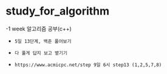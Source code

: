 # study_for_algorithm

-1 week
   알고리즘 공부(c++)
-     5일 13단계, 백준 풀어보기
-     다 풀게 답지 보고 뱉기기
-     https://www.acmicpc.net/step 9일 6시 step13 (1,2,5,7,8)
